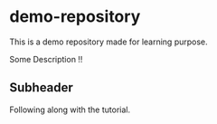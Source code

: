 # demo-repository

This is a demo repository made for learning purpose.

Some Description !!

## Subheader

Following along with the tutorial.
